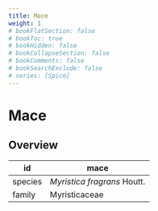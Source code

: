 ```yaml
---
title: Mace
weight: 1
# bookFlatSection: false
# bookToc: true
# bookHidden: false
# bookCollapseSection: false
# bookComments: false
# bookSearchExclude: false
# series: [Spice]
---
```


# Mace
## Overview

|   id  |            mace           |
|-------|---------------------------|
|species|*Myristica fragrans* Houtt.|
| family|       Myristicaceae       |